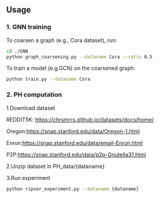 ## **Usage**

### **1. GNN training**
To coarsen a graph (e.g., Cora dataset), run:

```bash
cd ./GNN
python graph_coarsening.py --dataname Cora --ratio 0.5
```

To train a model (e.g.GCN) on the coarsened graph:

```bash
python train.py --dataname Cora
```
### **2. PH computation**
1.Download dataset 

REDDIT5K: https://chrsmrrs.github.io/datasets/docs/home/

Oregon:https://snap.stanford.edu/data/Oregon-1.html

Enron:https://snap.stanford.edu/data/email-Enron.html

P2P:https://snap.stanford.edu/data/p2p-Gnutella31.html


2.Unzip dataset in PH_data/{dataname}

3.Run experiment

```bash
python ripser_experiment.py --dataname {dataname}
```
